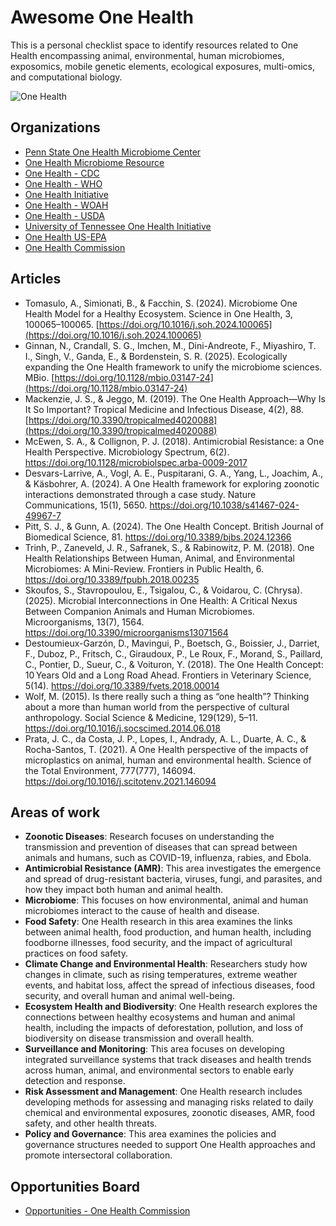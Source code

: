#  **Awesome One Health**

This is a personal checklist space to identify resources related to One Health encompassing animal, environmental, human microbiomes, exposomics, mobile genetic elements, ecological exposures, multi-omics, and computational biology.

![One Health](https://www.huck.psu.edu/assets/uploads/documents/OHMC_figure-Borderless.jpg)

## Organizations

- [Penn State One Health Microbiome Center](https://www.huck.psu.edu/institutes-and-centers/microbiome-center)
- [One Health Microbiome Resource](http://onehealthmicrobiome.org/)
- [One Health - CDC](https://www.cdc.gov/one-health/about/index.html)
- [One Health - WHO](https://www.who.int/health-topics/one-health#tab=tab_1)
- [One Health Initiative](https://onehealthinitiative.com/)
- [One Health - WOAH](https://www.woah.org/en/what-we-do/global-initiatives/one-health/)
- [One Health - USDA](https://www.usda.gov/farming-and-ranching/animal-science/one-health)
- [University of Tennessee One Health Initiative](https://onehealth.tennessee.edu/)
- [One Health US-EPA](https://www.epa.gov/one-health)
- [One Health Commission](https://www.onehealthcommission.org/en/why_one_health/what_is_one_health/)

## Articles

- Tomasulo, A., Simionati, B., & Facchin, S. (2024). Microbiome One Health Model for a Healthy Ecosystem. Science in One Health, 3, 100065–100065. [https://doi.org/10.1016/j.soh.2024.100065](https://doi.org/10.1016/j.soh.2024.100065)
- Ginnan, N., Crandall, S. G., Imchen, M., Dini-Andreote, F., Miyashiro, T. I., Singh, V., Ganda, E., & Bordenstein, S. R. (2025). Ecologically expanding the One Health framework to unify the microbiome sciences. MBio. [https://doi.org/10.1128/mbio.03147-24](https://doi.org/10.1128/mbio.03147-24)
- Mackenzie, J. S., & Jeggo, M. (2019). The One Health Approach—Why Is It So Important? Tropical Medicine and Infectious Disease, 4(2), 88. [https://doi.org/10.3390/tropicalmed4020088](https://doi.org/10.3390/tropicalmed4020088)
- McEwen, S. A., & Collignon, P. J. (2018). Antimicrobial Resistance: a One Health Perspective. Microbiology Spectrum, 6(2). https://doi.org/10.1128/microbiolspec.arba-0009-2017
- Desvars-Larrive, A., Vogl, A. E., Puspitarani, G. A., Yang, L., Joachim, A., & Käsbohrer, A. (2024). A One Health framework for exploring zoonotic interactions demonstrated through a case study. Nature Communications, 15(1), 5650. https://doi.org/10.1038/s41467-024-49967-7
- Pitt, S. J., & Gunn, A. (2024). The One Health Concept. British Journal of Biomedical Science, 81. https://doi.org/10.3389/bjbs.2024.12366
- Trinh, P., Zaneveld, J. R., Safranek, S., & Rabinowitz, P. M. (2018). One Health Relationships Between Human, Animal, and Environmental Microbiomes: A Mini-Review. Frontiers in Public Health, 6. https://doi.org/10.3389/fpubh.2018.00235
- Skoufos, S., Stavropoulou, E., Tsigalou, C., & Voidarou, C. (Chrysa). (2025). Microbial Interconnections in One Health: A Critical Nexus Between Companion Animals and Human Microbiomes. Microorganisms, 13(7), 1564. https://doi.org/10.3390/microorganisms13071564
- Destoumieux-Garzón, D., Mavingui, P., Boetsch, G., Boissier, J., Darriet, F., Duboz, P., Fritsch, C., Giraudoux, P., Le Roux, F., Morand, S., Paillard, C., Pontier, D., Sueur, C., & Voituron, Y. (2018). The One Health Concept: 10 Years Old and a Long Road Ahead. Frontiers in Veterinary Science, 5(14). https://doi.org/10.3389/fvets.2018.00014
- Wolf, M. (2015). Is there really such a thing as “one health”? Thinking about a more than human world from the perspective of cultural anthropology. Social Science & Medicine, 129(129), 5–11. https://doi.org/10.1016/j.socscimed.2014.06.018
- Prata, J. C., da Costa, J. P., Lopes, I., Andrady, A. L., Duarte, A. C., & Rocha-Santos, T. (2021). A One Health perspective of the impacts of microplastics on animal, human and environmental health. Science of the Total Environment, 777(777), 146094. https://doi.org/10.1016/j.scitotenv.2021.146094

## Areas of work

- **Zoonotic Diseases**: Research focuses on understanding the transmission and prevention of diseases that can spread between animals and humans, such as COVID-19, influenza, rabies, and Ebola.
- **Antimicrobial Resistance (AMR)**: This area investigates the emergence and spread of drug-resistant bacteria, viruses, fungi, and parasites, and how they impact both human and animal health.
- **Microbiome**: This focuses on how environmental, animal and human microbiomes interact to the cause of health and disease.
- **Food Safety**: One Health research in this area examines the links between animal health, food production, and human health, including foodborne illnesses, food security, and the impact of agricultural practices on food safety.
- **Climate Change and Environmental Health**: Researchers study how changes in climate, such as rising temperatures, extreme weather events, and habitat loss, affect the spread of infectious diseases, food security, and overall human and animal well-being.
- **Ecosystem Health and Biodiversity**: One Health research explores the connections between healthy ecosystems and human and animal health, including the impacts of deforestation, pollution, and loss of biodiversity on disease transmission and overall health.
- **Surveillance and Monitoring**: This area focuses on developing integrated surveillance systems that track diseases and health trends across human, animal, and environmental sectors to enable early detection and response.
- **Risk Assessment and Management**: One Health research includes developing methods for assessing and managing risks related to daily chemical and environmental exposures, zoonotic diseases, AMR, food safety, and other health threats.
- **Policy and Governance**: This area examines the policies and governance structures needed to support One Health approaches and promote intersectoral collaboration. 

## Opportunities Board

- [Opportunities - One Health Commission](https://www.onehealthcommission.org/en/resources__services/oh_opportunities_bulletin_board/)
